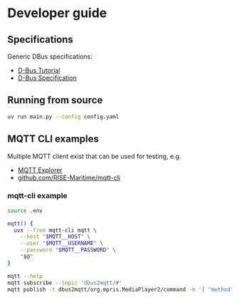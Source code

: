 # Developer guide

## Specifications

Generic DBus specifications:

* [D-Bus Tutorial](https://dbus.freedesktop.org/doc/dbus-tutorial.html)
* [D-Bus Specification](https://dbus.freedesktop.org/doc/dbus-specification.html)

## Running from source

```bash
uv run main.py --config config.yaml
```

## MQTT CLI examples

Multiple MQTT client exist that can be used for testing, e.g.

* [MQTT Explorer](https://mqtt-explorer.com/)
* [github.com/RISE-Maritime/mqtt-cli](https://github.com/RISE-Maritime/mqtt-cli)

### mqtt-cli example

```bash
source .env

mqtt() {
  uvx --from mqtt-cli mqtt \
    --host "$MQTT__HOST" \
    --user "$MQTT__USERNAME" \
    --password "$MQTT__PASSWORD" \
    "$@"
}

mqtt --help
mqtt subscribe --topic 'dbus2mqtt/#'
mqtt publish -t dbus2mqtt/org.mpris.MediaPlayer2/command -m '{ "method": "Play" }'
```
